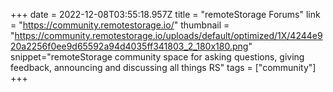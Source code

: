 +++
date = 2022-12-08T03:55:18.957Z
title = "remoteStorage Forums"
link = "https://community.remotestorage.io/"
thumbnail = "https://community.remotestorage.io/uploads/default/optimized/1X/4244e920a2256f0ee9d65592a94d4035ff341803_2_180x180.png"
snippet="remoteStorage community space for asking questions, giving feedback, announcing and discussing all things RS"
tags = ["community"]
+++

